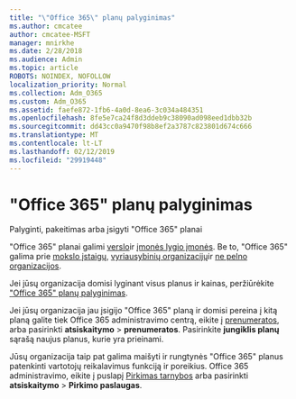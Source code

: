 ```yaml
---
title: "\"Office 365\" planų palyginimas"
ms.author: cmcatee
author: cmcatee-MSFT
manager: mnirkhe
ms.date: 2/28/2018
ms.audience: Admin
ms.topic: article
ROBOTS: NOINDEX, NOFOLLOW
localization_priority: Normal
ms.collection: Adm_O365
ms.custom: Adm_O365
ms.assetid: faefe872-1fb6-4a0d-8ea6-3c034a484351
ms.openlocfilehash: 8fe5e7ca24f8d3ddeb9c38090ad098eed1dbb32b
ms.sourcegitcommit: dd43cc0a9470f98b8ef2a3787c823801d674c666
ms.translationtype: MT
ms.contentlocale: lt-LT
ms.lasthandoff: 02/12/2019
ms.locfileid: "29919448"
---
```

# <a name="compare-office-365-plans"></a>"Office 365" planų palyginimas

Palyginti, pakeitimas arba įsigyti "Office 365" planai
  
"Office 365" planai galimi [verslo](https://products.office.com/compare-all-microsoft-office-products?tab=2)ir [įmonės lygio įmonės](https://products.office.com/business/compare-more-office-365-for-business-plans). Be to, "Office 365" galima prie [mokslo įstaigų](https://products.office.com/academic/compare-office-365-education-plans), [vyriausybinių organizacijų](https://products.office.com/government/compare-office-365-government-plans)ir [ne pelno organizacijos](https://products.office.com/nonprofit/office-365-nonprofit-plans-and-pricing?tab=1).
  
Jei jūsų organizacija domisi lyginant visus planus ir kainas, peržiūrėkite ["Office 365" planų palyginimas](https://products.office.com/business/compare-more-office-365-for-business-plans).
  
Jei jūsų organizacija jau įsigijo "Office 365" planą ir domisi pereina į kitą planą galite tiek Office 365 administravimo centrą, eikite į [prenumeratos](https://go.microsoft.com/fwlink/p/?linkid=842054), arba pasirinkti **atsiskaitymo** \> **prenumeratos**. Pasirinkite **jungiklis planų** sąrašą naujus planus, kurie yra prieinami. 
  
Jūsų organizacija taip pat galima maišyti ir rungtynės "Office 365" planus patenkinti vartotojų reikalavimus funkciją ir poreikius. Office 365 administravimo, eikite į puslapį [Pirkimas tarnybos](https://go.microsoft.com/fwlink/p/?linkid=868433) arba pasirinkti **atsiskaitymo** \> **Pirkimo paslaugas**.
  

